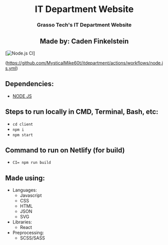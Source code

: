 <div align="left">
<h1 align="center" border="none">IT Department Website</h1>
<h3 align="center">Grasso Tech's IT Department Website</h3>
<h2 align="center">Made by: Caden Finkelstein</h2>

[![Node.js CI](https://github.com/MysticalMike60t/itdepartment/actions/workflows/node.js.yml/badge.svg)]

(https://github.com/MysticalMike60t/itdepartment/actions/workflows/node.js.yml)
<h2>Dependencies:</h2>
<ul>
    <li>
        <a href="https://nodejs.org/en/">NODE JS</a>
    </li>
</ul>
<h2>Steps to run locally in CMD, Terminal, Bash, etc:</h2>
<ul>
    <li>
        <code>cd client</code>
    </li>
    <li>
        <code>npm i</code>
    </li>
    <li>
        <code>npm start</code>
    </li>
</ul>
<h2>Command to run on Netlify (for build)</h2>
<ul>
    <li>
        <code>CI= npm run build</code>
    </li>
</ul>
<h2>Made using:</h2>
    <ul>
        <li>
            Languages:
            <ul>
                <li>Javascript</li>
                <li>CSS</li>
                <li>HTML</li>
                <li>JSON</li>
                <li>SVG</li>
            </uL>
        </li>
        <li>
            Libraries:
            <ul>
                <li>React</li>
            </ul>
        </li>
        <li>
            Preprocessing:
            <ul>
                <li>SCSS/SASS</li>
            </ul>
        </li>
    </ul>
</div>
